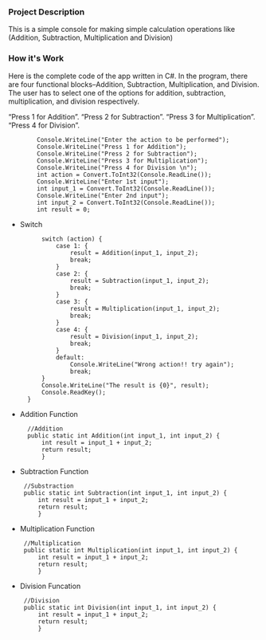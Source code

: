 ### Project Description ###
This is a simple console for making simple calculation operations like (Addition, Subtraction, Multiplication and Division)

### How it's Work ###
Here is the complete code of the app written in C#. In the program, there are four functional blocks–Addition, Subtraction, Multiplication, and Division. The user has to select one of the options for addition, subtraction, multiplication, and division respectively.

“Press 1 for Addition”.
“Press 2 for Subtraction”.
“Press 3 for Multiplication”.
“Press 4 for Division”.

            Console.WriteLine("Enter the action to be performed");  
            Console.WriteLine("Press 1 for Addition");  
            Console.WriteLine("Press 2 for Subtraction");  
            Console.WriteLine("Press 3 for Multiplication");  
            Console.WriteLine("Press 4 for Division \n");  
            int action = Convert.ToInt32(Console.ReadLine());  
            Console.WriteLine("Enter 1st input");  
            int input_1 = Convert.ToInt32(Console.ReadLine());  
            Console.WriteLine("Enter 2nd input");  
            int input_2 = Convert.ToInt32(Console.ReadLine());  
            int result = 0;  
            
* Switch

            switch (action) {  
                case 1: {  
                    result = Addition(input_1, input_2);  
                    break;  
                }  
                case 2: {  
                    result = Subtraction(input_1, input_2);  
                    break;  
                }  
                case 3: {  
                    result = Multiplication(input_1, input_2);  
                    break;  
                }  
                case 4: {  
                    result = Division(input_1, input_2);  
                    break;  
                }  
                default:  
                    Console.WriteLine("Wrong action!! try again");  
                    break;  
            }  
            Console.WriteLine("The result is {0}", result);  
            Console.ReadKey();  
        }  

* Addition Function

        //Addition  
        public static int Addition(int input_1, int input_2) {  
            int result = input_1 + input_2;  
            return result;
            }
            
 * Subtraction Function

        //Substraction  
        public static int Subtraction(int input_1, int input_2) {  
            int result = input_1 + input_2;  
            return result;
            }
            
 * Multiplication Function

        //Multiplication  
        public static int Multiplication(int input_1, int input_2) {  
            int result = input_1 + input_2;  
            return result;
            }
            
 * Division Funcation

        //Division  
        public static int Division(int input_1, int input_2) {  
            int result = input_1 + input_2;  
            return result;  
            }
